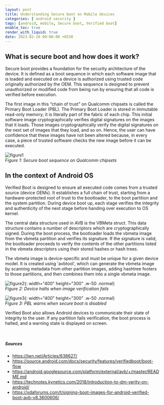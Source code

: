 ```yaml
---
layout: post
title: Understanding Secure boot on Mobile devices
categories: [ android security ]
tags: [android, mobile, Secure boot, Verified boot]
enable_toc: true
render_with_liquid: true
date: 2023-02-10 00:00:00 +0530
---
```



<h2> What is secure boot and how does it work? </h2>

Secure boot provides a foundation for the security architecture of the device. It is defined as a boot sequence in which each software image that is loaded and executed on a device is authorized using trusted code originally authorized by the OEM. This sequence is designed to prevent unauthorized or modified code from being run by ensuring that all code is verified before execution.

The first image in this “chain of trust” on Qualcomm chipsets is called the Primary Boot Loader (PBL). The Primary Boot Loader is stored in immutable read-only memory; it is literally part of the fabric of each chip. This initial software image cryptographically verifies digital signatures on the images that it loads. Those images cryptographically verify the digital signatures on the next set of images that they load, and so on. Hence, the user can have confidence that these images have not been altered because, in every case, a piece of trusted software checks the new image before it can be executed.


![figure1]({{site.url}}/assets/img/f1.png)
<br>
_Figure 1: Secure boot sequence on Qualcomm chipsets_



<h2> In the context of Android OS </h2>

Verified Boot is designed to ensure all executed code comes from a trusted source (device OEMs). It establishes a full chain of trust, starting from a hardware-protected root of trust to the bootloader, to the boot partition and the system partition. During device boot up, each stage verifies the integrity and authenticity of the next stage before handing over execution to OS kernel.

The central data structure used in AVB is the VBMeta struct. This data structure contains a number of descriptors which are cryptographically signed. During the boot process, the bootloader loads the vbmeta image from the vbmeta partition and verifies its signature. If the signature is valid, the bootloader proceeds to verify the contents of the other partitions listed in the vbmeta descriptors using their stored hashes or hash trees.

The vbmeta image is device-specific and must be unique for a given device model. It is created using 'avbtool', which can generate the vbmeta image by scanning metadata from other partition images, adding hashtree footers to those partitions, and then combines them into a single vbmeta image.

![figure2]({{site.url}}/assets/img/f2.png){: width="400" height="300" .w-50 .normal}
<br>
_Figure 2: Device halts when image verification fails_


![figure3]({{site.url}}/assets/img/f3.png){: width="400" height="300" .w-50 .normal}
<br>
_Figure 3: PBL warns when secure boot is disabled_

Verified Boot also allows Android devices to communicate their state of integrity to the user.
If any partition fails verification, the boot process is halted, and a warning state is displayed on screen.

<br>

##### Sources

- <https://lwn.net/Articles/638627/>
- <https://source.android.com/docs/security/features/verifiedboot/boot-flow>
- <https://android.googlesource.com/platform/external/avb/+/master/README.md>
- <https://technotes.kynetics.com/2018/introduction-to-dm-verity-on-android/>
- <https://xdaforums.com/t/signing-boot-images-for-android-verified-boot-avb-v8.3600606/>



